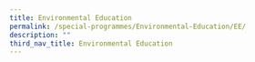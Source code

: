 ```yaml
---
title: Environmental Education
permalink: /special-programmes/Environmental-Education/EE/
description: ""
third_nav_title: Environmental Education
---
```


